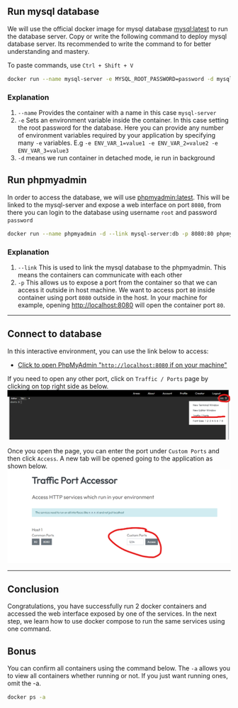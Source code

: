 ## Run mysql database

We will use the official docker image for mysql database [mysql:latest](https://hub.docker.com/_/mysql) to run the database server. Copy or write the following command to deploy mysql database server. Its recommended to write the command to for better understanding and mastery.

To paste commands, use `Ctrl + Shift + V`

```bash
docker run --name mysql-server -e MYSQL_ROOT_PASSWORD=password -d mysql:latest
```

### Explanation

1. `--name` Provides the container with a name in this case `mysql-server`
2. `-e` Sets an environment variable inside the container. In this case setting the root password for the database. Here you can provide any number of environment variables required by your application by specifying many `-e` variables. E.g `-e ENV_VAR_1=value1 -e ENV_VAR_2=value2 -e ENV_VAR_3=value3`
3. `-d` means we run container in detached mode, ie run in background

## Run phpmyadmin

In order to access the database, we will use [phpmyadmin:latest](https://hub.docker.com/_/phpmyadmin). This will be linked to the mysql-server and expose a web interface on port `8080`, from there you can login to the database using username `root` and password `password`

```bash
docker run --name phpmyadmin -d --link mysql-server:db -p 8080:80 phpmyadmin:latest
```

### Explanation

1. `--link` This is used to link the mysql database to the phpmyadmin. This means the containers can communicate with each other
2. `-p` This allows us to expose a port from the container so that we can access it outside in host machine. We want to access port `80` inside container using port `8080` outside in the host. In your machine for example, opening [http://localhost:8080](http://localhost:8080) will open the container port `80`. 

<hr>

## Connect to database

In this interactive environment, you can use the link below to access:
* [Click to open PhpMyAdmin "`http://localhost:8080` if on your machine"]({{TRAFFIC_HOST1_8080}})

If you need to open any other port, click on `Traffic / Ports` page by clicking on top right side as below.
![Access Traffic / Ports Image](https://raw.githubusercontent.com/gathecageorge/killercoda/main/images/Access_Port.png)

Once you open the page, you can enter the port under `Custom Ports` and then click `Access`. A new tab will be opened going to the application as shown below.
![Open Custom Ports Image](https://raw.githubusercontent.com/gathecageorge/killercoda/main/images/Open_Port.png)

<hr>

## Conclusion

Congratulations, you have successfully run 2 docker containers and accessed the web interface exposed by one of the services. In the next step, we learn how to use docker compose to run the same services using one command.

## Bonus

You can confirm all containers using the command below. The `-a` allows you to view all containers whether running or not. If you just want running ones, omit the -a.

```bash
docker ps -a
```
